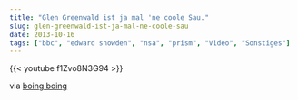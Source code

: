 ```yaml
---
title: "Glen Greenwald ist ja mal 'ne coole Sau."
slug: glen-greenwald-ist-ja-mal-ne-coole-sau
date: 2013-10-16
tags: ["bbc", "edward snowden", "nsa", "prism", "Video", "Sonstiges"]
---
```


{{< youtube f1Zvo8N3G94 >}}

via <a href="http://boingboing.net/2013/10/06/glenn-greenwald-vs-hopelessly.html">boing boing</a>
